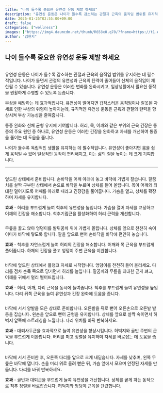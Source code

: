 ```yaml
---
title: "나이 들수록 중요한 유연성 운동 제발 하세요"
description: "유연성 운동은 나이가 들수록 감소하는 관절과 근육의 움직임 범위를 유지하는 데 필수적입니다. 나이가 들면서 관절의 유연성과 근육의 탄력이 줄어들어 신체의 움직임이 제한될 수 있습니다. 유연성 운동은 이러한 변화를 완화시키고, 일상생활에서 필요한 동작을 원활하게 수행할 "
date: 2025-01-25T02:55:00+09:00
draft: false
categories: ["wellness"]
images: ["https://img4.daumcdn.net/thumb/R658x0.q70/?fname=https://t1.daumcdn.net/news/202501/24/tenbody/20250124171453371uokt.jpg", "https://t1.daumcdn.net/news/202501/24/tenbody/20250124171453592aocu.gif", "https://t1.daumcdn.net/news/202501/24/tenbody/20250124171453978hjgv.gif", "https://t1.daumcdn.net/news/202501/24/tenbody/20250124171454352yolx.gif", "https://t1.daumcdn.net/news/202501/24/tenbody/20250124171454644xwsl.gif"]
author: "김현지"
---
```


<h2 >나이 들수록 중요한 유연성 운동 제발 하세요</h2> <figure ><img src="https://img4.daumcdn.net/thumb/R658x0.q70/?fname=https://t1.daumcdn.net/news/202501/24/tenbody/20250124171453371uokt.jpg" alt=""/></figure> <p>유연성 운동은 나이가 들수록 감소하는 관절과 근육의 움직임 범위를 유지하는 데 필수적입니다. 나이가 들면서 관절의 유연성과 근육의 탄력이 줄어들어 신체의 움직임이 제한될 수 있습니다. 유연성 운동은 이러한 변화를 완화시키고, 일상생활에서 필요한 동작을 원활하게 수행할 수 있도록 돕습니다.</p> <p>부상을 예방하는 데 효과적입니다. 유연성이 떨어지면 갑작스러운 움직임이나 잘못된 자세로 인한 부상의 위험이 높아지는데, 규칙적인 유연성 운동은 근육과 관절의 탄력을 향상시켜 부상 가능성을 줄여줍니다.</p> <p>통증 완화와 신체 균형 유지에 기여합니다. 허리, 목, 어깨와 같은 부위의 근육 긴장은 통증의 주요 원인 중 하나로, 유연성 운동은 이러한 긴장을 완화하고 자세를 개선하여 통증을 줄이는 데 도움을 줍니다.</p> <p>나이가 들수록 독립적인 생활을 유지하는 데 필수적입니다. 유연성이 좋아지면 몸을 쉽게 움직일 수 있어 일상적인 동작이 편리해지고, 이는 삶의 질을 높이는 데 크게 기여합니다.</p> <hr /> <figure ><img src="https://t1.daumcdn.net/news/202501/24/tenbody/20250124171453592aocu.gif" alt=""/></figure> <p>엎드린 상태에서 준비합니다. 손바닥을 어깨 아래에 놓고 바닥에 가볍게 짚습니다. 팔꿈치를 살짝 구부린 상태에서 손으로 바닥을 누르며 상체를 들어 올립니다. 목이 어깨와 최대한 멀어지도록 어깨를 아래로 내리고 긴장감을 풀어줍니다. 가슴을 열고, 상체를 확장하며 자세를 유지합니다.</p> <p><strong>효과</strong> - 허리를 부드럽게 늘여 척추의 유연성을 높입니다. 가슴을 열어 자세를 교정하고 어깨의 긴장을 해소합니다. 척추기립근을 활성화하여 허리 근력을 개선합니다.</p> <figure ><img src="https://t1.daumcdn.net/news/202501/24/tenbody/20250124171453978hjgv.gif" alt=""/></figure> <p>무릎을 꿇고 앉아 엉덩이를 발뒤꿈치 위에 가볍게 올립니다. 상체를 앞으로 천천히 숙여 이마가 바닥에 닿도록 합니다. 팔을 앞으로 뻗어 손바닥을 바닥에 편안히 놓습니다.</p> <p><strong>효과</strong> - 척추를 자연스럽게 늘여 허리의 긴장을 해소합니다. 어깨와 목 근육을 부드럽게 풀어줍니다. 하체의 긴장을 풀고 엉덩이 주변 근육을 이완합니다.</p> <figure ><img src="https://t1.daumcdn.net/news/202501/24/tenbody/20250124171454352yolx.gif" alt=""/></figure> <p>바닥에 엎드린 상태에서 플랭크 자세로 시작합니다. 엉덩이를 천천히 들어 올리세요. 다리를 점차 손목 쪽으로 당기면서 허리를 늘입니다. 팔꿈치와 무릎을 최대한 곧게 펴고, 어깨를 귀에서 멀리 떨어뜨립니다.</p> <p><strong>효과</strong> - 허리, 어깨, 다리 근육을 동시에 늘여줍니다. 척추를 부드럽게 늘여 유연성을 높입니다. 다리 뒤쪽 근육을 늘여 유연성과 긴장 완화에 도움을 줍니다.</p> <figure ><img src="https://t1.daumcdn.net/news/202501/24/tenbody/20250124171454644xwsl.gif" alt=""/></figure> <p>바닥에 서서 양발을 모은 상태로 준비합니다. 오른발을 뒤로 뻗어 오른손으로 오른발 발등을 잡습니다. 왼손을 앞으로 뻗어 균형을 유지합니다. 상체를 앞으로 살짝 숙이면서 허벅지 앞쪽에 스트레칭을 느낍니다. 다리 위치를 바꿔 반복하세요.</p> <p><strong>효과</strong> - 대퇴사두근을 효과적으로 늘여 유연성을 향상시킵니다. 허벅지와 골반 주변의 근육을 부드럽게 이완합니다. 허리를 펴고 정렬을 유지하며 자세를 바로잡는 데 도움을 줍니다.</p> <figure ><img src="https://t1.daumcdn.net/news/202501/24/tenbody/20250124171455100cuow.gif" alt=""/></figure> <p>바닥에 서서 준비한 후, 오른쪽 다리를 앞으로 크게 내딛습니다. 자세를 낮추며, 왼쪽 무릎은 바닥에 댑니다. 손을 머리 위로 올려 뻗은 뒤, 가슴 앞에서 모으며 안정된 자세를 만듭니다. 다리를 바꿔 반복하세요.</p> <p><strong>효과</strong> - 골반과 대퇴근을 부드럽게 늘여 유연성을 개선합니다. 상체를 곧게 펴는 동작으로 척추 정렬을 바로잡습니다. 허벅지와 엉덩이 근육을 단련합니다.</p>